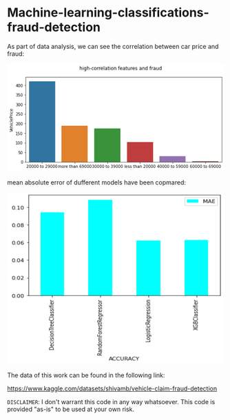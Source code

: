# Machine-learning-classifications-fraud-detection


As part of data analysis, we can see the correlation between car price and fraud:

<img src="price_fraud.png">

mean absolute error of dufferent models have been copmared:

<img src="mae.png" width="600" height="400">




The data of this work can be found in the following link:

https://www.kaggle.com/datasets/shivamb/vehicle-claim-fraud-detection

`DISCLAIMER`:  I don't warrant this code in any way whatsoever. This code is provided "as-is" to be used at your own risk.
